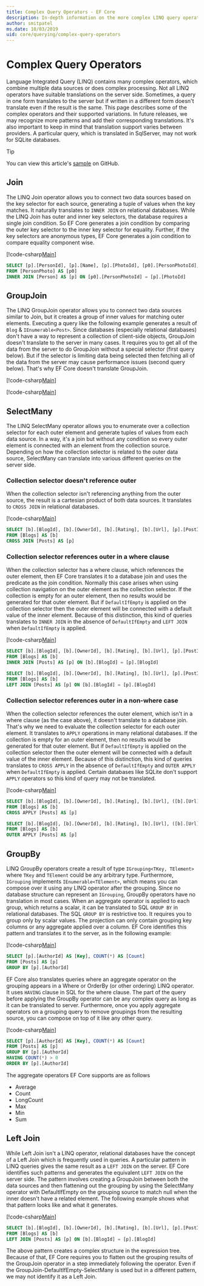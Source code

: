 ```yaml
---
title: Complex Query Operators - EF Core
description: In-depth information on the more complex LINQ query operators when using Entity Framework Core
author: smitpatel
ms.date: 10/03/2019
uid: core/querying/complex-query-operators
---
```

# Complex Query Operators

Language Integrated Query (LINQ) contains many complex operators, which combine multiple data sources or does complex processing. Not all LINQ operators have suitable translations on the server side. Sometimes, a query in one form translates to the server but if written in a different form doesn't translate even if the result is the same. This page describes some of the complex operators and their supported variations. In future releases, we may recognize more patterns and add their corresponding translations. It's also important to keep in mind that translation support varies between providers. A particular query, which is translated in SqlServer, may not work for SQLite databases.

> [!TIP]
> You can view this article's [sample](https://github.com/dotnet/EntityFramework.Docs/tree/master/samples/core/Querying/ComplexQuery) on GitHub.

## Join

The LINQ Join operator allows you to connect two data sources based on the key selector for each source, generating a tuple of values when the key matches. It naturally translates to `INNER JOIN` on relational databases. While the LINQ Join has outer and inner key selectors, the database requires a single join condition. So EF Core generates a join condition by comparing the outer key selector to the inner key selector for equality. Further, if the key selectors are anonymous types, EF Core generates a join condition to compare equality component wise.

[!code-csharp[Main](../../../samples/core/Querying/ComplexQuery/Program.cs#Join)]

```SQL
SELECT [p].[PersonId], [p].[Name], [p].[PhotoId], [p0].[PersonPhotoId], [p0].[Caption], [p0].[Photo]
FROM [PersonPhoto] AS [p0]
INNER JOIN [Person] AS [p] ON [p0].[PersonPhotoId] = [p].[PhotoId]
```

## GroupJoin

The LINQ GroupJoin operator allows you to connect two data sources similar to Join, but it creates a group of inner values for matching outer elements. Executing a query like the following example generates a result of `Blog` & `IEnumerable<Post>`. Since databases (especially relational databases) don't have a way to represent a collection of client-side objects, GroupJoin doesn't translate to the server in many cases. It requires you to get all of the data from the server to do GroupJoin without a special selector (first query below). But if the selector is limiting data being selected then fetching all of the data from the server may cause performance issues (second query below). That's why EF Core doesn't translate GroupJoin.

[!code-csharp[Main](../../../samples/core/Querying/ComplexQuery/Program.cs#GroupJoin)]

[!code-csharp[Main](../../../samples/core/Querying/ComplexQuery/Program.cs#GroupJoinComposed)]

## SelectMany

The LINQ SelectMany operator allows you to enumerate over a collection selector for each outer element and generate tuples of values from each data source. In a way, it's a join but without any condition so every outer element is connected with an element from the collection source. Depending on how the collection selector is related to the outer data source, SelectMany can translate into various different queries on the server side.

### Collection selector doesn't reference outer

When the collection selector isn't referencing anything from the outer source, the result is a cartesian product of both data sources. It translates to `CROSS JOIN` in relational databases.

[!code-csharp[Main](../../../samples/core/Querying/ComplexQuery/Program.cs#SelectManyConvertedToCrossJoin)]

```SQL
SELECT [b].[BlogId], [b].[OwnerId], [b].[Rating], [b].[Url], [p].[PostId], [p].[AuthorId], [p].[BlogId], [p].[Content], [p].[Rating], [p].[Title]
FROM [Blogs] AS [b]
CROSS JOIN [Posts] AS [p]
```

### Collection selector references outer in a where clause

When the collection selector has a where clause, which references the outer element, then EF Core translates it to a database join and uses the predicate as the join condition. Normally this case arises when using collection navigation on the outer element as the collection selector. If the collection is empty for an outer element, then no results would be generated for that outer element. But if `DefaultIfEmpty` is applied on the collection selector then the outer element will be connected with a default value of the inner element. Because of this distinction, this kind of queries translates to `INNER JOIN` in the absence of `DefaultIfEmpty` and `LEFT JOIN` when `DefaultIfEmpty` is applied.

[!code-csharp[Main](../../../samples/core/Querying/ComplexQuery/Program.cs#SelectManyConvertedToJoin)]

```SQL
SELECT [b].[BlogId], [b].[OwnerId], [b].[Rating], [b].[Url], [p].[PostId], [p].[AuthorId], [p].[BlogId], [p].[Content], [p].[Rating], [p].[Title]
FROM [Blogs] AS [b]
INNER JOIN [Posts] AS [p] ON [b].[BlogId] = [p].[BlogId]

SELECT [b].[BlogId], [b].[OwnerId], [b].[Rating], [b].[Url], [p].[PostId], [p].[AuthorId], [p].[BlogId], [p].[Content], [p].[Rating], [p].[Title]
FROM [Blogs] AS [b]
LEFT JOIN [Posts] AS [p] ON [b].[BlogId] = [p].[BlogId]
```

### Collection selector references outer in a non-where case

When the collection selector references the outer element, which isn't in a where clause (as the case above), it doesn't translate to a database join. That's why we need to evaluate the collection selector for each outer element. It translates to `APPLY` operations in many relational databases. If the collection is empty for an outer element, then no results would be generated for that outer element. But if `DefaultIfEmpty` is applied on the collection selector then the outer element will be connected with a default value of the inner element. Because of this distinction, this kind of queries translates to `CROSS APPLY` in the absence of `DefaultIfEmpty` and `OUTER APPLY` when `DefaultIfEmpty` is applied. Certain databases like SQLite don't support `APPLY` operators so this kind of query may not be translated.

[!code-csharp[Main](../../../samples/core/Querying/ComplexQuery/Program.cs#SelectManyConvertedToApply)]

```SQL
SELECT [b].[BlogId], [b].[OwnerId], [b].[Rating], [b].[Url], ([b].[Url] + N'=>') + [p].[Title] AS [p]
FROM [Blogs] AS [b]
CROSS APPLY [Posts] AS [p]

SELECT [b].[BlogId], [b].[OwnerId], [b].[Rating], [b].[Url], ([b].[Url] + N'=>') + [p].[Title] AS [p]
FROM [Blogs] AS [b]
OUTER APPLY [Posts] AS [p]
```

## GroupBy

LINQ GroupBy operators create a result of type `IGrouping<TKey, TElement>` where `TKey` and `TElement` could be any arbitrary type. Furthermore, `IGrouping` implements `IEnumerable<TElement>`, which means you can compose over it using any LINQ operator after the grouping. Since no database structure can represent an `IGrouping`, GroupBy operators have no translation in most cases. When an aggregate operator is applied to each group, which returns a scalar, it can be translated to SQL `GROUP BY` in relational databases. The SQL `GROUP BY` is restrictive too. It requires you to group only by scalar values. The projection can only contain grouping key columns or any aggregate applied over a column. EF Core identifies this pattern and translates it to the server, as in the following example:

[!code-csharp[Main](../../../samples/core/Querying/ComplexQuery/Program.cs#GroupBy)]

```SQL
SELECT [p].[AuthorId] AS [Key], COUNT(*) AS [Count]
FROM [Posts] AS [p]
GROUP BY [p].[AuthorId]
```

EF Core also translates queries where an aggregate operator on the grouping appears in a Where or OrderBy (or other ordering) LINQ operator. It uses `HAVING` clause in SQL for the where clause. The part of the query before applying the GroupBy operator can be any complex query as long as it can be translated to server. Furthermore, once you apply aggregate operators on a grouping query to remove groupings from the resulting source, you can compose on top of it like any other query.

[!code-csharp[Main](../../../samples/core/Querying/ComplexQuery/Program.cs#GroupByFilter)]

```SQL
SELECT [p].[AuthorId] AS [Key], COUNT(*) AS [Count]
FROM [Posts] AS [p]
GROUP BY [p].[AuthorId]
HAVING COUNT(*) > 0
ORDER BY [p].[AuthorId]
```

The aggregate operators EF Core supports are as follows

- Average
- Count
- LongCount
- Max
- Min
- Sum

## Left Join

While Left Join isn't a LINQ operator, relational databases have the concept of a Left Join which is frequently used in queries. A particular pattern in LINQ queries gives the same result as a `LEFT JOIN` on the server. EF Core identifies such patterns and generates the equivalent `LEFT JOIN` on the server side. The pattern involves creating a GroupJoin between both the data sources and then flattening out the grouping by using the SelectMany operator with DefaultIfEmpty on the grouping source to match null when the inner doesn't have a related element. The following example shows what that pattern looks like and what it generates.

[!code-csharp[Main](../../../samples/core/Querying/ComplexQuery/Program.cs#LeftJoin)]

```SQL
SELECT [b].[BlogId], [b].[OwnerId], [b].[Rating], [b].[Url], [p].[PostId], [p].[AuthorId], [p].[BlogId], [p].[Content], [p].[Rating], [p].[Title]
FROM [Blogs] AS [b]
LEFT JOIN [Posts] AS [p] ON [b].[BlogId] = [p].[BlogId]
```

The above pattern creates a complex structure in the expression tree. Because of that, EF Core requires you to flatten out the grouping results of the GroupJoin operator in a step immediately following the operator. Even if the GroupJoin-DefaultIfEmpty-SelectMany is used but in a different pattern, we may not identify it as a Left Join.
